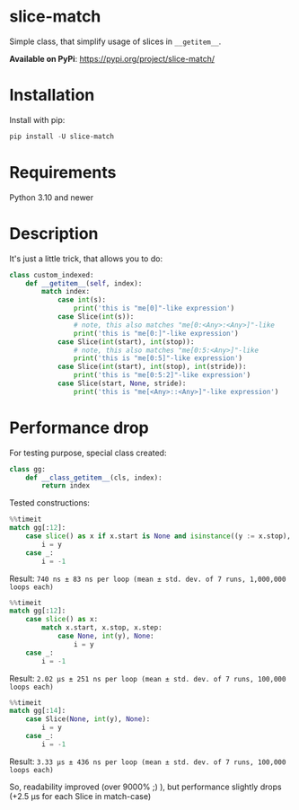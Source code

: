 # slice-match
Simple class, that simplify usage of slices in `__getitem__`.

**Available on PyPi**: https://pypi.org/project/slice-match/

# Installation
Install with pip:

```powershell
pip install -U slice-match
```

# Requirements
Python 3.10 and newer

# Description
It's just a little trick, that allows you to do:

```python
class custom_indexed:
    def __getitem__(self, index):  
        match index:    
            case int(s):      
                print('this is "me[0]"-like expression')        
            case Slice(int(s)):
                # note, this also matches "me[0:<Any>:<Any>]"-like
                print('this is "me[0:]"-like expression')        
            case Slice(int(start), int(stop)):      
                # note, this also matches "me[0:5:<Any>]"-like
                print('this is "me[0:5]"-like expression')        
            case Slice(int(start), int(stop), int(stride)):      
                print('this is "me[0:5:2]"-like expression')        
            case Slice(start, None, stride):      
                print('this is "me[<Any>::<Any>]"-like expression')
```

# Performance drop

For testing purpose, special class created:

```python
class gg:
    def __class_getitem__(cls, index):
        return index
```

Tested constructions:

```python
%%timeit
match gg[:12]:
    case slice() as x if x.start is None and isinstance((y := x.stop), int) and x.step is None:
        i = y
    case _:
        i = -1
```
Result:
`740 ns ± 83 ns per loop (mean ± std. dev. of 7 runs, 1,000,000 loops each)`

```python
%%timeit
match gg[:12]:
    case slice() as x:
        match x.start, x.stop, x.step:
            case None, int(y), None:
                i = y
    case _:
        i = -1
```
Result:
`2.02 µs ± 251 ns per loop (mean ± std. dev. of 7 runs, 100,000 loops each)`

```python
%%timeit
match gg[:14]:
    case Slice(None, int(y), None):
        i = y
    case _:
        i = -1
```
Result:
`3.33 µs ± 436 ns per loop (mean ± std. dev. of 7 runs, 100,000 loops each)`

So, readability improved (over 9000% ;) ), but performance slightly drops (+2.5 µs for each Slice in match-case)
